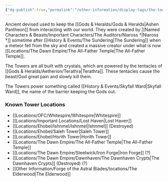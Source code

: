 ```yaml
---
{"dg-publish":true,"permalink":"/other-information/display-tags/the-towers/","updated":"2025-06-10T19:10:49.777+01:00"}
---
```


Ancient devised used to keep the [[Gods & Heralds/Gods & Heralds\|Ashen Pantheon]] from interacting with our world. They were created by [[Named Characters & Beasts/Important Characters/The Auditors/Niaross †\|Niaross †]] sometime after [[History & Events/The Sundering\|The Sundering]] when a meteor fell from the sky and created a massive creator under what is now [[Locations/The Dawn Empire/The All-Father Temple\|The All-Father Temple]].

The Towers are all built with crystals, which are powered by the tentacles of [[Gods & Heralds/Aetherion/Terathra\|Terathra]]. These tentacles cause the beast/God great pain and slowly kill them. 

The Towers power something called [[History & Events/Skyfall Ward\|Skyfall Ward]], the name of the barrier keeping the Gods out. 

### Known Tower Locations
- [[Locations/OFC/Whitespire/Whitespire\|Whitespire]]
- [[Locations/Important Locations/Lost Haven\|Lost Haven]]
- [[Locations/Ehobel/Ishnmel/Ishnmel\|Ishnmel]] (Destroyed)
- [[Locations/Ehobel/Saleh Tower\|Saleh Tower]]
- [[Locations/Ehobel/Horith Tower\|Horith Tower]]
- [[Locations/The Dawn Empire/The All-Father Temple\|The All-Father Temple]]
- [[Locations/The Dawn Empire/Steelwick/Iron Forge\|Iron Forge]] (?)
- [[Locations/The Dawn Empire/Dawnhaven/The Dawnhaven Crypts\|The Dawnhaven Crypts]] (Destroyed) (?)
- [[Other Information/Forge of the Astral Blades/locations/The Elderwood\|The Elderwood]]
